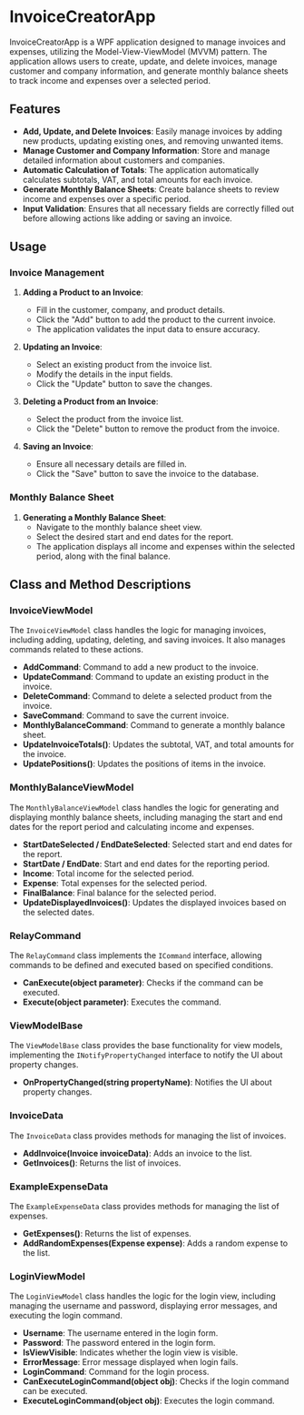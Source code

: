 # InvoiceCreatorApp

InvoiceCreatorApp is a WPF application designed to manage invoices and expenses, utilizing the Model-View-ViewModel (MVVM) pattern. The application allows users to create, update, and delete invoices, manage customer and company information, and generate monthly balance sheets to track income and expenses over a selected period.

## Features

- **Add, Update, and Delete Invoices**: Easily manage invoices by adding new products, updating existing ones, and removing unwanted items.
- **Manage Customer and Company Information**: Store and manage detailed information about customers and companies.
- **Automatic Calculation of Totals**: The application automatically calculates subtotals, VAT, and total amounts for each invoice.
- **Generate Monthly Balance Sheets**: Create balance sheets to review income and expenses over a specific period.
- **Input Validation**: Ensures that all necessary fields are correctly filled out before allowing actions like adding or saving an invoice.

## Usage

### Invoice Management

1. **Adding a Product to an Invoice**:
    - Fill in the customer, company, and product details.
    - Click the "Add" button to add the product to the current invoice.
    - The application validates the input data to ensure accuracy.

2. **Updating an Invoice**:
    - Select an existing product from the invoice list.
    - Modify the details in the input fields.
    - Click the "Update" button to save the changes.

3. **Deleting a Product from an Invoice**:
    - Select the product from the invoice list.
    - Click the "Delete" button to remove the product from the invoice.

4. **Saving an Invoice**:
    - Ensure all necessary details are filled in.
    - Click the "Save" button to save the invoice to the database.

### Monthly Balance Sheet

1. **Generating a Monthly Balance Sheet**:
    - Navigate to the monthly balance sheet view.
    - Select the desired start and end dates for the report.
    - The application displays all income and expenses within the selected period, along with the final balance.

## Class and Method Descriptions

### InvoiceViewModel

The `InvoiceViewModel` class handles the logic for managing invoices, including adding, updating, deleting, and saving invoices. It also manages commands related to these actions.

- **AddCommand**: Command to add a new product to the invoice.
- **UpdateCommand**: Command to update an existing product in the invoice.
- **DeleteCommand**: Command to delete a selected product from the invoice.
- **SaveCommand**: Command to save the current invoice.
- **MonthlyBalanceCommand**: Command to generate a monthly balance sheet.
- **UpdateInvoiceTotals()**: Updates the subtotal, VAT, and total amounts for the invoice.
- **UpdatePositions()**: Updates the positions of items in the invoice.

### MonthlyBalanceViewModel

The `MonthlyBalanceViewModel` class handles the logic for generating and displaying monthly balance sheets, including managing the start and end dates for the report period and calculating income and expenses.

- **StartDateSelected / EndDateSelected**: Selected start and end dates for the report.
- **StartDate / EndDate**: Start and end dates for the reporting period.
- **Income**: Total income for the selected period.
- **Expense**: Total expenses for the selected period.
- **FinalBalance**: Final balance for the selected period.
- **UpdateDisplayedInvoices()**: Updates the displayed invoices based on the selected dates.

### RelayCommand

The `RelayCommand` class implements the `ICommand` interface, allowing commands to be defined and executed based on specified conditions.

- **CanExecute(object parameter)**: Checks if the command can be executed.
- **Execute(object parameter)**: Executes the command.

### ViewModelBase

The `ViewModelBase` class provides the base functionality for view models, implementing the `INotifyPropertyChanged` interface to notify the UI about property changes.

- **OnPropertyChanged(string propertyName)**: Notifies the UI about property changes.

### InvoiceData

The `InvoiceData` class provides methods for managing the list of invoices.

- **AddInvoice(Invoice invoiceData)**: Adds an invoice to the list.
- **GetInvoices()**: Returns the list of invoices.

### ExampleExpenseData

The `ExampleExpenseData` class provides methods for managing the list of expenses.

- **GetExpenses()**: Returns the list of expenses.
- **AddRandomExpenses(Expense expense)**: Adds a random expense to the list.

### LoginViewModel

The `LoginViewModel` class handles the logic for the login view, including managing the username and password, displaying error messages, and executing the login command.

- **Username**: The username entered in the login form.
- **Password**: The password entered in the login form.
- **IsViewVisible**: Indicates whether the login view is visible.
- **ErrorMessage**: Error message displayed when login fails.
- **LoginCommand**: Command for the login process.
- **CanExecuteLoginCommand(object obj)**: Checks if the login command can be executed.
- **ExecuteLoginCommand(object obj)**: Executes the login command.

